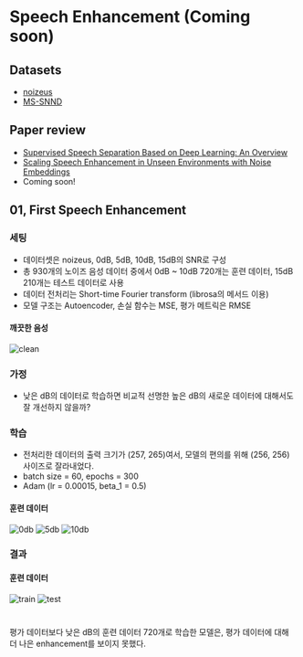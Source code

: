 # Speech Enhancement (Coming soon)
## Datasets  
- [noizeus](https://ecs.utdallas.edu/loizou/speech/noizeus/)  
- [MS-SNND](https://github.com/microsoft/MS-SNSD)
## Paper review  
- [Supervised Speech Separation Based on Deep Learning: An Overview](https://github.com/Doyosae/Speech_Enhancement/blob/master/paper/01.md)  
- [Scaling Speech Enhancement in Unseen Environments with Noise Embeddings](https://github.com/Doyosae/Speech_Enhancement/blob/master/paper/02.md)  
- Coming soon!
## 01, First Speech Enhancement  
### 세팅
- 데이터셋은 noizeus, 0dB, 5dB, 10dB, 15dB의 SNR로 구성
- 총 930개의 노이즈 음성 데이터 중에서 0dB ~ 10dB 720개는 훈련 데이터, 15dB 210개는 테스트 데이터로 사용
- 데이터 전처리는 Short-time Fourier transform (librosa의 메서드 이용)
- 모델 구조는 Autoencoder, 손실 함수는 MSE, 평가 메트릭은 RMSE
#### 깨끗한 음성
![clean](https://github.com/Doyosae/Speech_Enhancement/blob/master/01_Denoising_Prototype/images/clean.png)
### 가정
- 낮은 dB의 데이터로 학습하면 비교적 선명한 높은 dB의 새로운 데이터에 대해서도 잘 개선하지 않을까?
### 학습
- 전처리한 데이터의 출력 크기가 (257, 265)여서, 모델의 편의를 위해 (256, 256) 사이즈로 잘라내었다.
- batch size = 60, epochs = 300
- Adam (lr = 0.00015, beta_1 = 0.5)
#### 훈련 데이터
![0db](https://github.com/Doyosae/Speech_Enhancement/blob/master/01_Denoising_Prototype/images/0dB.png)
![5db](https://github.com/Doyosae/Speech_Enhancement/blob/master/01_Denoising_Prototype/images/5dB.png)
![10db](https://github.com/Doyosae/Speech_Enhancement/blob/master/01_Denoising_Prototype/images/10dB.png)
### 결과
#### 훈련 데이터
![train](https://github.com/Doyosae/Speech_Enhancement/blob/master/01_Denoising_Prototype/images/trainSound.png)
![test](https://github.com/Doyosae/Speech_Enhancement/blob/master/01_Denoising_Prototype/images/testSound.png)
#
평가 데이터보다 낮은 dB의 훈련 데이터 720개로 학습한 모델은, 평가 데이터에 대해 더 나은 enhancement를 보이지 못했다.
